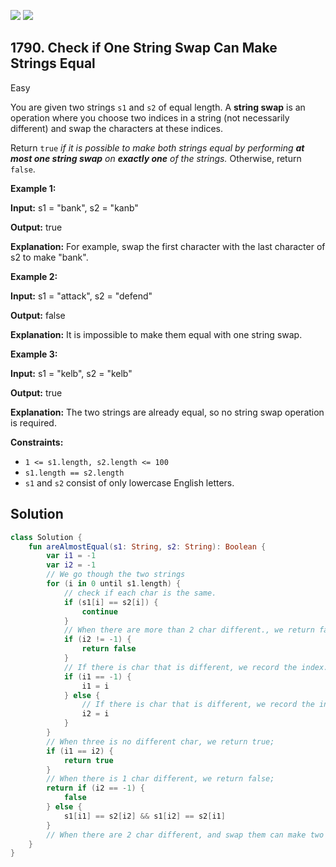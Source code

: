 [![](https://img.shields.io/github/stars/javadev/LeetCode-in-Kotlin?label=Stars&style=flat-square)](https://github.com/javadev/LeetCode-in-Kotlin)
[![](https://img.shields.io/github/forks/javadev/LeetCode-in-Kotlin?label=Fork%20me%20on%20GitHub%20&style=flat-square)](https://github.com/javadev/LeetCode-in-Kotlin/fork)

## 1790\. Check if One String Swap Can Make Strings Equal

Easy

You are given two strings `s1` and `s2` of equal length. A **string swap** is an operation where you choose two indices in a string (not necessarily different) and swap the characters at these indices.

Return `true` _if it is possible to make both strings equal by performing **at most one string swap** on **exactly one** of the strings._ Otherwise, return `false`.

**Example 1:**

**Input:** s1 = "bank", s2 = "kanb"

**Output:** true

**Explanation:** For example, swap the first character with the last character of s2 to make "bank". 

**Example 2:**

**Input:** s1 = "attack", s2 = "defend"

**Output:** false

**Explanation:** It is impossible to make them equal with one string swap. 

**Example 3:**

**Input:** s1 = "kelb", s2 = "kelb"

**Output:** true

**Explanation:** The two strings are already equal, so no string swap operation is required. 

**Constraints:**

*   `1 <= s1.length, s2.length <= 100`
*   `s1.length == s2.length`
*   `s1` and `s2` consist of only lowercase English letters.

## Solution

```kotlin
class Solution {
    fun areAlmostEqual(s1: String, s2: String): Boolean {
        var i1 = -1
        var i2 = -1
        // We go though the two strings
        for (i in 0 until s1.length) {
            // check if each char is the same.
            if (s1[i] == s2[i]) {
                continue
            }
            // When there are more than 2 char different., we return false;
            if (i2 != -1) {
                return false
            }
            // If there is char that is different, we record the index.
            if (i1 == -1) {
                i1 = i
            } else {
                // If there is char that is different, we record the index.
                i2 = i
            }
        }
        // When three is no different char, we return true;
        if (i1 == i2) {
            return true
        }
        // When there is 1 char different, we return false;
        return if (i2 == -1) {
            false
        } else {
            s1[i1] == s2[i2] && s1[i2] == s2[i1]
        }
        // When there are 2 char different, and swap them can make two string equal, we return true;
    }
}
```